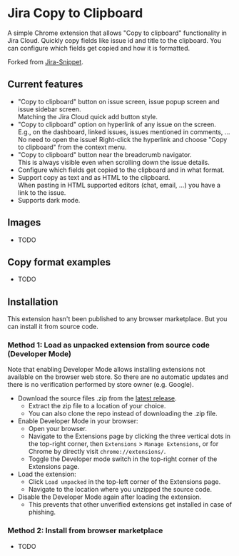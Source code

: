 # Jira Copy to Clipboard

A simple Chrome extension that allows "Copy to clipboard" functionality in Jira Cloud. Quickly copy fields like issue id and title to the clipboard. You can configure which fields get copied and how it is formatted.

Forked from [Jira-Snippet](https://github.com/daemonLibra/Jira-Snippet).

## Current features
- "Copy to clipboard" button on issue screen, issue popup screen and issue sidebar screen.  
  Matching the Jira Cloud quick add button style.
- "Copy to clipboard" option on hyperlink of any issue on the screen.  
  E.g., on the dashboard, linked issues, issues mentioned in comments, ...  
  No need to open the issue! Right-click the hyperlink and choose "Copy to clipboard" from the context menu.
- "Copy to clipboard" button near the breadcrumb navigator.  
  This is always visible even when scrolling down the issue details.
- Configure which fields get copied to the clipboard and in what format.
- Support copy as text and as HTML to the clipboard.  
  When pasting in HTML supported editors (chat, email, ...) you have a link to the issue.
- Supports dark mode.

## Images
- TODO

## Copy format examples
- TODO

## Installation

This extension hasn't been published to any browser marketplace.
But you can install it from source code.

### Method 1: Load as unpacked extension from source code (Developer Mode)
Note that enabling Developer Mode allows installing extensions not available on the browser web store. So there are no automatic updates and there is no verification performed by store owner (e.g. Google).

- Download the source files .zip from the [latest release](https://github.com/lvernaillen/jira-copy-to-clipboard/releases/latest).
  - Extract the zip file to a location of your choice.
  - You can also clone the repo instead of downloading the .zip file.
- Enable Developer Mode in your browser:
  - Open your browser.
  - Navigate to the Extensions page by clicking the three vertical dots in the top-right corner, then `Extensions` > `Manage Extensions`, or for Chrome by directly visit `chrome://extensions/`.
  - Toggle the Developer mode switch in the top-right corner of the Extensions page.
- Load the extension:
  - Click `Load unpacked` in the top-left corner of the Extensions page.
  - Navigate to the location where you unzipped the source code.
- Disable the Developer Mode again after loading the extension.
  - This prevents that other unverified extensions get installed in case of phishing.

### Method 2: Install from browser marketplace
- TODO
